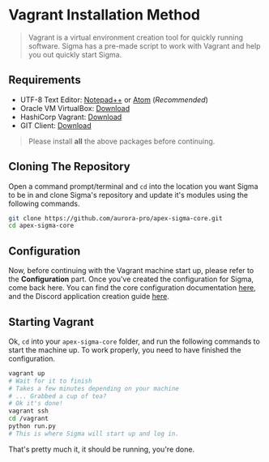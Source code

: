 # Vagrant Installation Method

> Vagrant is a virtual environment creation tool for quickly running software. Sigma has a pre-made script to work with Vagrant and help you out quickly start Sigma.

## Requirements

* UTF-8 Text Editor: [Notepad++](https://notepad-plus-plus.org/download/) or [Atom](https://atom.io/) (*Recommended*)
* Oracle VM VirtualBox: [Download](https://www.virtualbox.org/wiki/Downloads)
* HashiCorp Vagrant: [Download](https://www.vagrantup.com/downloads.html)
* GIT Client: [Download](https://git-scm.com/)

> Please install **all** the above packages before continuing.

## Cloning The Repository

Open a command prompt/terminal and `cd` into the location you want Sigma to be in and clone Sigma's repository and update it's modules using the following commands.

```sh
git clone https://github.com/aurora-pro/apex-sigma-core.git
cd apex-sigma-core
```

## Configuration

Now, before continuing with the Vagrant machine start up, please refer to the **Configuration** part. Once you've created the configuration for Sigma, come back here.
You can find the core configuration documentation [here](https://sigma.readthedocs.io/en/latest/configuration/core/),
and the Discord application creation guide [here](https://sigma.readthedocs.io/en/latest/setup/discord/).

## Starting Vagrant

Ok, `cd` into your `apex-sigma-core` folder, and run the following commands to start the machine up. To work properly, you need to have finished the configuration.

```sh
vagrant up
# Wait for it to finish
# Takes a few minutes depending on your machine
# ... Grabbed a cup of tea?
# Ok it's done!
vagrant ssh
cd /vagrant
python run.py
# This is where Sigma will start up and log in.
```

That's pretty much it, it should be running, you're done.
